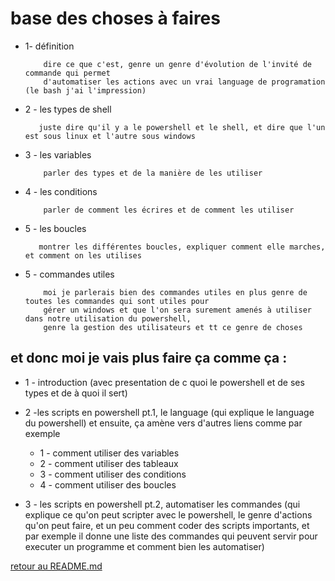 # base des choses à faires

* 1- définition
          
          dire ce que c'est, genre un genre d'évolution de l'invité de commande qui permet 
          d'automatiser les actions avec un vrai language de programation (le bash j'ai l'impression)
          
* 2 - les types de shell
         
         juste dire qu'il y a le powershell et le shell, et dire que l'un est sous linux et l'autre sous windows
          
* 3 - les variables
          
          parler des types et de la manière de les utiliser
          
* 4 - les conditions
        
          parler de comment les écrires et de comment les utiliser
          
* 5 - les boucles
         
         montrer les différentes boucles, expliquer comment elle marches, et comment on les utilises
          
* 5 - commandes utiles

          moi je parlerais bien des commandes utiles en plus genre de toutes les commandes qui sont utiles pour
          gérer un windows et que l'on sera surement amenés à utiliser dans notre utilisation du powershell,
          genre la gestion des utilisateurs et tt ce genre de choses
          
          
## et donc moi je vais plus faire ça comme ça :

* 1 - introduction (avec presentation de c quoi le powershell et de ses types et de à quoi il sert)

* 2 -les scripts en powershell pt.1, le language (qui explique le language du powershell) et ensuite, ça amène vers d'autres liens comme par exemple 
  - 1 - comment utiliser des variables 
  - 2 - comment utiliser des tableaux 
  - 3 - comment utiliser des conditions  
  - 4 - comment utiliser des boucles 

* 3 - les scripts en powershell pt.2, automatiser les commandes (qui explique ce qu'on peut scripter avec le powershell, le genre d'actions qu'on peut faire, et un peu comment coder des scripts importants, et par exemple il donne une liste des commandes qui peuvent servir pour executer un programme et comment bien les automatiser)




[retour au README.md](https://github.com/LBROCHARD/cours-linux)
